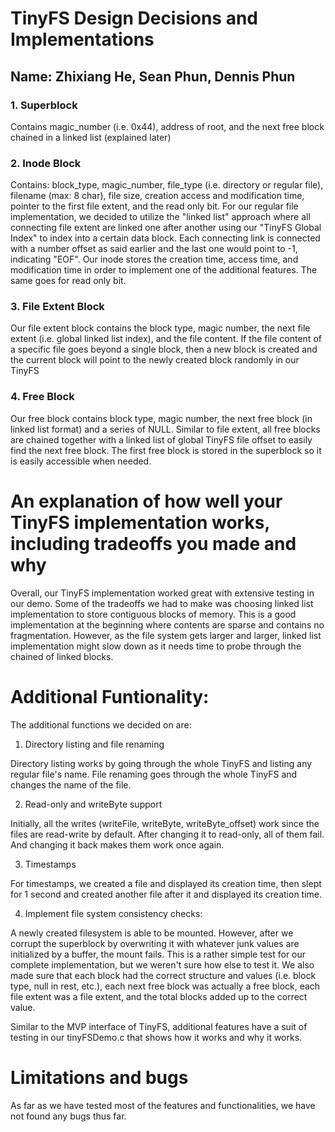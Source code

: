 # TinyFS Design Decisions and Implementations
## Name: Zhixiang He, Sean Phun, Dennis Phun
### 1. Superblock

Contains magic_number (i.e. 0x44), address of root, and the next free block chained in a linked list (explained later)

### 2. Inode Block

Contains: block_type, magic_number, file_type (i.e. directory or regular file), filename (max: 8 char), file size, creation access and modification time, pointer to the first file extent, and the read only bit. For our regular file implementation, we decided to utilize the "linked list" approach where all connecting file extent are linked one after another using our "TinyFS Global Index" to index into a certain data block. Each connecting link is connected with a number offset as said earlier and the last one would point to -1, indicating "EOF". Our inode stores the creation time, access time, and modification time in order to implement one of the additional features. The same goes for read only bit.

### 3. File Extent Block

Our file extent block contains the block type, magic number, the next file extent (i.e. global linked list index), and the file content. If the file content of a specific file goes beyond a single block, then a new block is created and the current block will point to the newly created block randomly in our TinyFS

### 4. Free Block

Our free block contains block type, magic number, the next free block (in linked list format) and a series of NULL. Similar to file extent, all free blocks are chained together with a linked list of global TinyFS file offset to easily find the next free block. The first free block is stored in the superblock so it is easily accessible when needed.

# An explanation of how well your TinyFS implementation works, including tradeoffs you made and why

Overall, our TinyFS implementation worked great with extensive testing in our demo. Some of the tradeoffs we had to make was choosing linked list implementation to store contiguous blocks of memory. This is a good implementation at the beginning where contents are sparse and contains no fragmentation. However, as the file system gets larger and larger, linked list implementation might slow down as it needs time to probe through the chained of linked blocks.

# Additional Funtionality:

The additional functions we decided on are:
1. Directory listing and file renaming

Directory listing works by going through the whole TinyFS and listing any regular file's name. File renaming goes through the whole TinyFS and changes the name of the file.

2. Read-only and writeByte support

Initially, all the writes (writeFile, writeByte, writeByte_offset) work since the files are read-write by default. After changing it to read-only, all of them fail. And changing it back makes them work once again.

3. Timestamps

For timestamps, we created a file and displayed its creation time, then slept for 1 second and created another file after it and displayed its creation time.


4. Implement file system consistency checks:

A newly created filesystem is able to be mounted. However, after we corrupt the superblock by overwriting it with whatever junk values are initialized by a buffer, the mount fails. This is a rather simple test for our complete implementation, but we weren't sure how else to test it. We also made sure that each block had the correct structure and values (i.e. block type, null in rest, etc.), each next free block was actually a free block, each file extent was a file extent, and the total blocks added up to the correct value. 

Similar to the MVP interface of TinyFS, additional features have a suit of testing in our tinyFSDemo.c that shows how it works and why it works.

# Limitations and bugs

As far as we have tested most of the features and functionalities, we have not found any bugs thus far.

